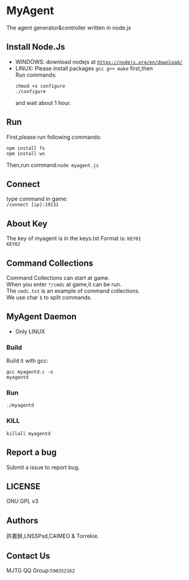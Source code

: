 # MyAgent
The agent generator&amp;controller written in node.js
## Install Node.Js
* WINDOWS: download nodejs at <code>https://nodejs.org/en/download/</code>
* LINUX: Please install packages <code>gcc g++ make</code> first,then<br/>
Run commands:<pre><code>chmod +x configure
./configure</code></pre>
and wait about 1 hour.
## Run
First,please run following commands:<br/>
<pre><code>npm install fs
npm install ws</code></pre>
Then,run command:<code>node myagent.js</code>
## Connect
type command in game:<br>
<code>/connect [ip]:19131</code>
## About Key
The key of myagent is in the keys.txt
Format is: <code>KEY01 KEY02</code>
## Command Collections
Command Collections can start at game.<br>
When you enter <code>*/cmdc</code> at game,it can be run.<br>
The <code>cmdc.txt</code> is an example of command collections.<br>
We use char <code>$</code> to split commands.
## MyAgent Daemon
* Only LINUX
### Build
Build it with gcc:<pre><code>gcc myagentd.c -o myagentd</code></pre>
### Run
<pre><code>./myagentd</code></pre>
### KILL
<pre><code>killall myagentd</code></pre>
## Report a bug
Submit a issue to report bug.
## LICENSE
GNU GPL v3
## Authors
許嘉鋅,LNSSPsd,CAIMEO &amp; Torrekie.
## Contact Us
MJTG QQ Group:<code>590352162</code>
